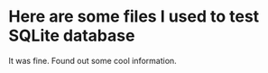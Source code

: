 # Here are some files I used to test SQLite database

It was fine.
Found out some cool information.
